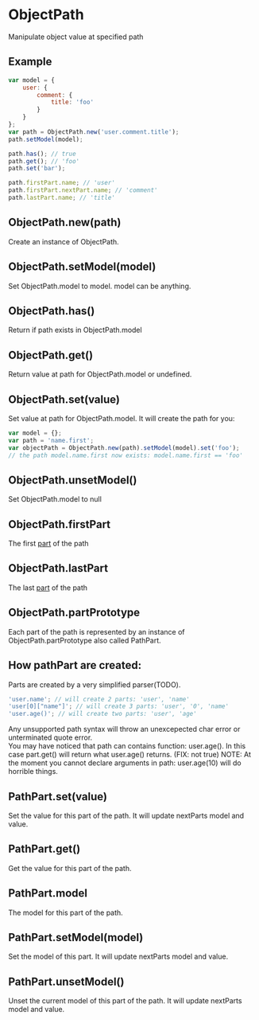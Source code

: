 ObjectPath
=============

Manipulate object value at specified path

## Example

```javascript
var model = {
	user: {
		comment: {
			title: 'foo'
		}
	}
};
var path = ObjectPath.new('user.comment.title');
path.setModel(model);

path.has(); // true
path.get(); // 'foo'
path.set('bar');

path.firstPart.name; // 'user'
path.firstPart.nextPart.name; // 'comment'
path.lastPart.name; // 'title'
```

## ObjectPath.new(path)

Create an instance of ObjectPath.

## ObjectPath.setModel(model)

Set ObjectPath.model to model. model can be anything.

## ObjectPath.has()

Return if path exists in ObjectPath.model

## ObjectPath.get()

Return value at path for ObjectPath.model or undefined.

## ObjectPath.set(value)

Set value at path for ObjectPath.model. It will create the path for you:

```javascript
var model = {};
var path = 'name.first';
var objectPath = ObjectPath.new(path).setModel(model).set('foo');
// the path model.name.first now exists: model.name.first == 'foo'
```

## ObjectPath.unsetModel()

Set ObjectPath.model to null

## ObjectPath.firstPart

The first [part](#objectpathpartprototype) of the path

## ObjectPath.lastPart

The last [part](#objectpathpartprototype) of the path

## ObjectPath.partPrototype

Each part of the path is represented by an instance of ObjectPath.partPrototype also called PathPart.

## How pathPart are created:

Parts are created by a very simplified parser(TODO).

```javascript
'user.name'; // will create 2 parts: 'user', 'name'
'user[0]["name"]'; // will create 3 parts: 'user', '0', 'name'
'user.age()'; // will create two parts: 'user', 'age'
```

Any unsupported path syntax will throw an unexcepected char error or unterminated quote error.  
You may have noticed that path can contains function: user.age(). In this case part.get() will return what user.age() returns.  (FIX: not true)
NOTE: At the moment you cannot declare arguments in path: user.age(10) will do horrible things.

## PathPart.set(value)

Set the value for this part of the path. It will update nextParts model and value.

## PathPart.get()

Get the value for this part of the path.

## PathPart.model

The model for this part of the path.

## PathPart.setModel(model)

Set the model of this part. It will update nextParts model and value.

## PathPart.unsetModel()

Unset the current model of this part of the path. It will update nextParts model and value.
